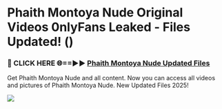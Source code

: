 # Phaith Montoya Nude Original Videos 0nlyFans Leaked - Files Updated! ()

<h3>🔴 CLICK HERE 🌐==►► <a href="https://tinyurl.com/2p9ay9w9" rel="nofollow">Phaith Montoya Nude Updated Files</a></h3>

Get Phaith Montoya Nude and all content. Now you can access all videos and pictures of Phaith Montoya Nude. New Updated Files 2025!

[![](https://i.imgur.com/KQgVmj3.gif)](https://tinyurl.com/2p9ay9w9)
